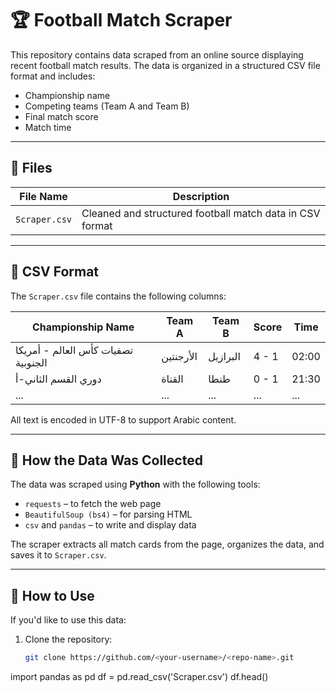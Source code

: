 # 🏆 Football Match Scraper

This repository contains data scraped from an online source displaying recent football match results. The data is organized in a structured CSV file format and includes:

- Championship name
- Competing teams (Team A and Team B)
- Final match score
- Match time

---

## 📁 Files

| File Name     | Description                                      |
|---------------|--------------------------------------------------|
| `Scraper.csv` | Cleaned and structured football match data in CSV format |

---

## 🧾 CSV Format

The `Scraper.csv` file contains the following columns:

| Championship Name                 | Team A         | Team B         | Score  | Time  |
|----------------------------------|----------------|----------------|--------|-------|
| تصفيات كأس العالم - أمريكا الجنوبية | الأرجنتين       | البرازيل        | 4 - 1  | 02:00 |
| دوري القسم الثاني-أ               | القناة         | طنطا‏           | 0 - 1  | 21:30 |
| ...                              | ...            | ...            | ...    | ...   |

All text is encoded in UTF-8 to support Arabic content.

---

## 🚀 How the Data Was Collected

The data was scraped using **Python** with the following tools:

- `requests` – to fetch the web page
- `BeautifulSoup (bs4)` – for parsing HTML
- `csv` and `pandas` – to write and display data

The scraper extracts all match cards from the page, organizes the data, and saves it to `Scraper.csv`.

---

## 🧠 How to Use

If you'd like to use this data:

1. Clone the repository:
   ```bash
   git clone https://github.com/<your-username>/<repo-name>.git

import pandas as pd
df = pd.read_csv('Scraper.csv')
df.head()
